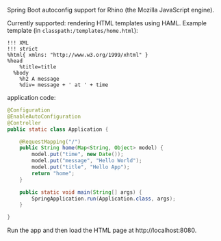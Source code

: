 Spring Boot autoconfig support for Rhino (the Mozilla
JavaScript engine).

Currently supported: rendering HTML templates using HAML.
Example template (in `classpath:/templates/home.html`):

```haml
!!! XML
!!! strict
%html{ xmlns: "http://www.w3.org/1999/xhtml" }
%head
    %title=title
  %body
  	%h2 A message
  	%div= message + ' at ' + time
```

application code:

```java
@Configuration
@EnableAutoConfiguration
@Controller
public static class Application {

	@RequestMapping("/")
	public String home(Map<String, Object> model) {
		model.put("time", new Date());
		model.put("message", "Hello World");
		model.put("title", "Hello App");
		return "home";
	}

	public static void main(String[] args) {
		SpringApplication.run(Application.class, args);
	}

}
```

Run the app and then load the HTML page at http://localhost:8080.

